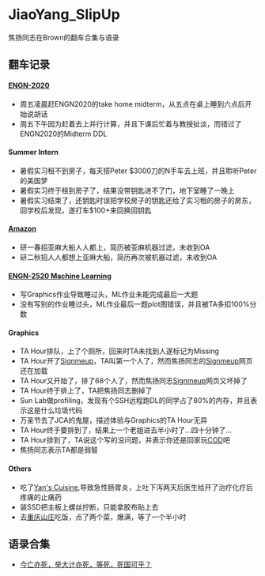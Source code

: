 # JiaoYang_SlipUp
焦扬同志在Brown的翻车合集与语录


## 翻车记录
#### [ENGN-2020](https://github.com/FuckENGN2020/FuckENGN2020)
* 周五凌晨赶ENGN2020的take home midterm，从五点在桌上睡到六点后开始说胡话
* 周五下午因为赶着去上并行计算，并且下课后忙着与教授扯淡，而错过了ENGN2020的Midterm DDL

#### Summer Intern
* 暑假实习租不到房子，每天搭Peter $3000刀的N手车去上班，并且聆听Peter的美国梦
* 暑假实习终于租到房子了，结果没带钥匙进不了门，地下室睡了一晚上
* 暑假实习结束了，还钥匙时误把学校房子的钥匙还给了实习租的房子的房东，回学校后发现，遂打车$100+来回换回钥匙

#### [Amazon](https://www.amazon.com)
* 研一春招亚麻大船人人都上，简历被亚麻机器过滤，未收到OA
* 研二秋招人人都想上亚麻大船，简历再次被机器过滤，未收到OA

#### [ENGN-2520 Machine Learning](http://cs.brown.edu/people/pfelzens/engn2520/)
* 写Graphics作业导致睡过头，ML作业未能完成最后一大题
* 没有写别的作业睡过头，ML作业最后一题plot图错误，并且被TA多扣100%分数

#### Graphics
* TA Hour排队，上了个厕所，回来时TA未找到人遂标记为Missing
* TA Hour开了[Signmeup](https://signmeup.cs.brown.edu)，TA叫第一个人了，然而焦扬同志的[Signmeup](https://signmeup.cs.brown.edu)网页还在加载
* TA Hour又开始了，排了68个人了，然而焦扬同志[Signmeup](https://signmeup.cs.brown.edu)网页又坏掉了
* TA Hour终于排上了，TA把焦扬同志删掉了
* Sun Lab做profiling，发现有个SSH远程跑DL的同学占了80%的内存，并且表示这是什么垃圾代码
* 万圣节去了JCA的鬼屋，描述体验与Graphics的TA Hour无异
* TA Hour终于要排到了，结果上一个老姐进去半小时了...四十分钟了...
* TA Hour排到了，TA说这个写的没问题，并表示你还是回家玩[COD](https://www.callofduty.com)吧
* 焦扬同志表示TA都是弱智

#### Others
* 吃了[Yan's Cuisine](http://www.yanscuisineri.com),导致急性肠胃炎，上吐下泻两天后医生给开了治疗化疗后疼痛的止痛药
* 装SSD把主板上螺丝拧断，只能拿胶布贴上去
* 去[重庆山庄](https://www.yelp.com/biz/chong-qing-house-providence)吃饭，点了两个菜，爆满，等了一个半小时


## 语录合集
* [今亡亦死，举大计亦死，等死，死国可乎？](about:blank)
